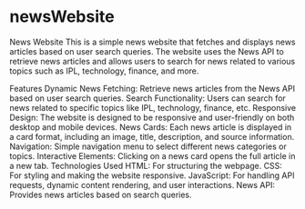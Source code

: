 # newsWebsite
News Website
This is a simple news website that fetches and displays news articles based on user search queries. The website uses the News API to retrieve news articles and allows users to search for news related to various topics such as IPL, technology, finance, and more.

Features
Dynamic News Fetching: Retrieve news articles from the News API based on user search queries.
Search Functionality: Users can search for news related to specific topics like IPL, technology, finance, etc.
Responsive Design: The website is designed to be responsive and user-friendly on both desktop and mobile devices.
News Cards: Each news article is displayed in a card format, including an image, title, description, and source information.
Navigation: Simple navigation menu to select different news categories or topics.
Interactive Elements: Clicking on a news card opens the full article in a new tab.
Technologies Used
HTML: For structuring the webpage.
CSS: For styling and making the website responsive.
JavaScript: For handling API requests, dynamic content rendering, and user interactions.
News API: Provides news articles based on search queries.
